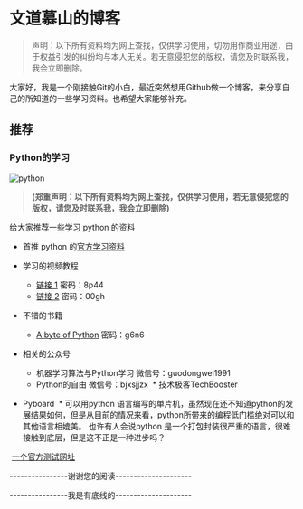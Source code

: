 # **文道慕山的博客**
>声明：以下所有资料均为网上查找，仅供学习使用，切勿用作商业用途，由于权益引发的纠纷均与本人无关。若无意侵犯您的版权，请您及时联系我，我会立即删除。


大家好，我是一个刚接触Git的小白，最近突然想用Github做一个博客，来分享自己的所知道的一些学习资料。也希望大家能够补充。


## **推荐**
### **Python的学习**
![python](https://www.python.org/static/img/python-logo.png)

> **(郑重声明：以下所有资料均为网上查找，仅供学习使用，若无意侵犯您的版权，请您及时联系我，我会立即删除)**

给大家推荐一些学习 python 的资料
* 首推 python 的[官方学习资料](https://docs.python.org/3/tutorial/index.html)

* 学习的视频教程 
  *  [链接 1](https://pan.baidu.com/s/1i432zB3) 密码：8p44
  *  [链接 2](https://pan.baidu.com/s/1o8bihrc) 密码：00gh
		
* 不错的书籍
  * [A byte of Python](https://pan.baidu.com/s/1qXZIk5A) 密码：g6n6

* 相关的公众号
  * 机器学习算法与Python学习 		微信号：guodongwei1991
  * Python的自由            		微信号：bjxsjjzx
  * 技术极客TechBooster
* Pyboard 
  * 可以用python 语言编写的单片机，虽然现在还不知道python的发展结果如何，但是从目前的情况来看，python所带来的编程低门槛绝对可以和其他语言相媲美。
  也许有人会说python 是一个打包封装很严重的语言，很难接触到底层，但是这不正是一种进步吗？
  
  [一个官方测试网址](http://micropython.org/live/)
  

----------------谢谢您的阅读---------------------

----------------我是有底线的---------------------
